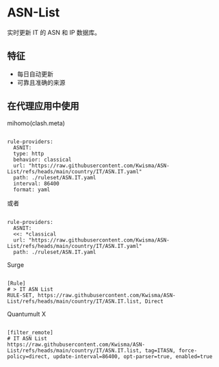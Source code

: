 
# ASN-List
    
实时更新 IT 的 ASN 和 IP 数据库。
    
## 特征
    
- 每日自动更新
- 可靠且准确的来源
    
## 在代理应用中使用
    
mihomo(clash.meta)
   
<pre><code class="language-javascript">
rule-providers:
  ASNIT:
  type: http
  behavior: classical
  url: "https://raw.githubusercontent.com/Kwisma/ASN-List/refs/heads/main/country/IT/ASN.IT.yaml"
  path: ./ruleset/ASN.IT.yaml
  interval: 86400
  format: yaml
</code></pre>

或者

<pre><code class="language-javascript">
rule-providers:
  ASNIT:
  <<: *classical
  url: "https://raw.githubusercontent.com/Kwisma/ASN-List/refs/heads/main/country/IT/ASN.IT.yaml"
  path: ./ruleset/ASN.IT.yaml
</code></pre>
    
Surge
    
<pre><code class="language-javascript">
[Rule]
# > IT ASN List
RULE-SET, https://raw.githubusercontent.com/Kwisma/ASN-List/refs/heads/main/country/IT/ASN.IT.list, Direct
</code></pre>
    
Quantumult X
    
<pre><code class="language-javascript">
[filter_remote]
# IT ASN List
https://raw.githubusercontent.com/Kwisma/ASN-List/refs/heads/main/country/IT/ASN.IT.list, tag=ITASN, force-policy=direct, update-interval=86400, opt-parser=true, enabled=true
</code></pre>
